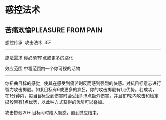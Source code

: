 # 惑控法术

## 苦痛欢愉PLEASURE FROM PAIN

惑控传承  攻击法术  3环

------------------------------------------------------------------------

施法需求 你必须有1点或更多的腐化

效应范围 中程范围内一个你可视的活物

------------------------------------------------------------------------

你扭曲目标的感觉，使其在感受到痛苦时反而感到强烈的快感。对抗目标意志进行智力攻击掷骰。如果目标有6或更多的疯狂，你的攻击掷骰有1点优势。若成功，在1分钟内，每当目标受到伤害时会受到1d6点额外伤害，并且在1轮内攻击和检定掷骰带有1点优势，以此种方式获得的优势可以叠加。

攻击掷骰20+ 目标同时陷入魅惑，直到效应结束。
